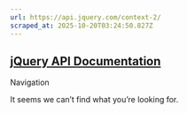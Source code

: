```yaml
---
url: https://api.jquery.com/context-2/
scraped_at: 2025-10-20T03:24:50.827Z
---
```


## [jQuery API Documentation](https://jquery.com/ "jQuery API Documentation")

Navigation

It seems we can’t find what you’re looking for.